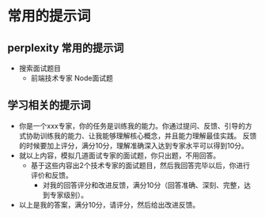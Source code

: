 
# 常用的提示词

## perplexity 常用的提示词
 - 搜索面试题目
   - 前端技术专家 Node面试题


## 学习相关的提示词
 
 - 你是一个xxx专家，你的任务是训练我的能力。你通过提问、反馈、引导的方式协助训练我的能力、让我能够理解核心概念，并且能力理解最佳实践。
   反馈的时候要加上评分，满分10分，理解准确深入达到专家水平可以得到10分。
 - 就以上内容，模拟几道面试专家的面试题，你只出题，不用回答。
   - 基于这些内容出2个技术专家的面试题目，然后我回答完毕以后，你进行评价和反馈。
     - 对我的回答评分和改进反馈，满分10分（回答准确、深刻、完整，达到专家级别）。
 - 以上是我的答案，满分10分，请评分，然后给出改进反馈。
